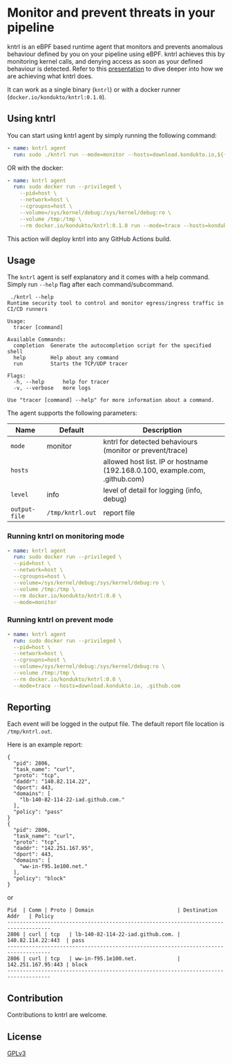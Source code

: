 # Monitor and prevent threats in your pipeline

kntrl is an eBPF based runtime agent that monitors and prevents anomalous behaviour defined by you on your pipeline using eBPF. kntrl achieves this by monitoring kernel calls, and denying access as soon as your defined behaviour is detected. Refer to this [presentation](https://docs.google.com/presentation/d/1nmbqGfIxp9UyxlfT5EJyQsEWtQaXVoWD9Qjj1MJevuk/edit?usp=sharing) to dive deeper into how we are achieving what kntrl does.

It can work as a single binary (`kntrl`) or with a docker runner (`docker.io/kondukto/kntrl:0.1.0`).

## Using kntrl

You can start using kntrl agent by simply running the following command:

```yaml
- name: kntrl agent
  run: sudo ./kntrl run --mode=monitor --hosts=download.kondukto.io,${{ env.GITHUB_ACTIONS_URL }} 
```

OR with the docker:

```yaml
- name: kntrl agent
  run: sudo docker run --privileged \
    --pid=host \
    --network=host \
    --cgroupns=host \
    --volume=/sys/kernel/debug:/sys/kernel/debug:ro \
    --volume /tmp:/tmp \
    --rm docker.io/kondukto/kntrl:0.1.0 run --mode=trace --hosts=kondukto.io,download.kondukto.io 
```

This action will deploy kntrl into any GitHub Actions build.

## Usage
The `kntrl` agent is self explanatory and it comes with a help command. Simply run `--help` flag after each command/subcommand.

```
 ./kntrl --help
Runtime security tool to control and monitor egress/ingress traffic in CI/CD runners

Usage:
  tracer [command]

Available Commands:
  completion  Generate the autocompletion script for the specified shell
  help        Help about any command
  run         Starts the TCP/UDP tracer

Flags:
  -h, --help      help for tracer
  -v, --verbose   more logs

Use "tracer [command] --help" for more information about a command.
```

The agent supports the following parameters:

| Name                     | Default               | Description                                                                                                                                                                                                                                                                                                                                                               |
| ------------------------ | --------------------- | ------------------------------------------------------------------------------------------------------------------------------------------------------------------------------------------------------------------------------------------------------------------------------------------------------------------------------------------------------------------------- |
| `mode`                   |   monitor                    | kntrl for detected behaviours (monitor or prevent/trace)                                                                                                                                                                                                                                                                                                                  |
| `hosts`                  |                       | allowed host list. IP or hostname (192.168.0.100, example.com, .github.com)                                                                                                                                                                                                                                                                                                                                                         |
| `level`                  |   info              | level of detail for logging (info, debug)                                                                                                                                                                                                                                                                                                                               |
| `output-file`                  | `/tmp/kntrl.out`                       | report file |                                                                                                                                                                                                                                     |

### Running kntrl on monitoring mode

```yaml
- name: kntrl agent
  run: sudo docker run --privileged \
  --pid=host \
  --network=host \
  --cgroupns=host \
  --volume=/sys/kernel/debug:/sys/kernel/debug:ro \
  --volume /tmp:/tmp \
  --rm docker.io/kondukto/kntrl:0.0 \
  --mode=monitor 
```

### Running kntrl on prevent mode

```yaml
- name: kntrl agent
  run: sudo docker run --privileged \
  --pid=host \
  --network=host \
  --cgroupns=host \
  --volume=/sys/kernel/debug:/sys/kernel/debug:ro \
  --volume /tmp:/tmp \
  --rm docker.io/kondukto/kntrl:0.0 \
  --mode=trace --hosts=download.kondukto.io, .github.com  
```

## Reporting

Each event will be logged in the output file. The default report file location is `/tmp/kntrl.out`.

Here is an example report:
```
{
  "pid": 2806,
  "task_name": "curl",
  "proto": "tcp",
  "daddr": "140.82.114.22",
  "dport": 443,
  "domains": [
    "lb-140-82-114-22-iad.github.com."
  ],
  "policy": "pass"
}
{
  "pid": 2806,
  "task_name": "curl",
  "proto": "tcp",
  "daddr": "142.251.167.95",
  "dport": 443,
  "domains": [
    "ww-in-f95.1e100.net."
  ],
  "policy": "block"
}
```

or 

```
Pid  | Comm | Proto | Domain                           | Destination Addr   | Policy
------------------------------------------------------------------------------------
2806 | curl | tcp   | lb-140-82-114-22-iad.github.com. | 140.82.114.22:443  | pass
------------------------------------------------------------------------------------
2806 | curl | tcp   | ww-in-f95.1e100.net.             | 142.251.167.95:443 | block
------------------------------------------------------------------------------------
```

## Contribution

Contributions to kntrl are welcome.

## License

[GPLv3](./LICENSE.md)
